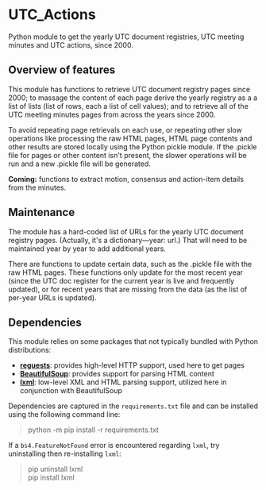 # UTC_Actions

Python module to get the yearly UTC document registries, UTC meeting minutes and UTC actions, since 2000.

## Overview of features

This module has functions to retrieve UTC document registry pages since 2000; to massage the content of each page derive the yearly registry as a a list of lists (list of rows, each a list of cell values); and to retrieve all of the UTC meeting minutes pages from across the years since 2000.

To avoid repeating page retrievals on each use, or repeating other slow operations like processing the raw HTML pages, HTML page contents and other results are stored locally using the Python pickle module. If the .pickle file for pages or other content isn't present, the slower operations will be run and a new .pickle file will be generated.

**Coming:** functions to extract motion, consensus and action-item details from the minutes.

## Maintenance

The module has a hard-coded list of URLs for the yearly UTC document registry pages. (Actually, it's a dictionary—year: url.) That will need to be maintained year by year to add additional years.

There are functions to update certain data, such as the .pickle file with the raw HTML pages. These functions only update for the most recent year (since the UTC doc register for the current year is live and frequently updated), or for recent years that are missing from the data (as the list of per-year URLs is updated).

## Dependencies

This module relies on some packages that not typically bundled with Python distributions:

* [**reguests**](https://requests.readthedocs.io/en/master/): provides high-level HTTP support, used here to get pages
* [**BeautifulSoup**](https://www.crummy.com/software/BeautifulSoup/): provides support for parsing HTML content
* [**lxml**](https://lxml.de/): low-level XML and HTML parsing support, utilized here in conjunction with BeautifulSoup

Dependencies are captured in the `requirements.txt` file and can be installed using the following command line:

> python -m pip install -r requirements.txt

If a `bs4.FeatureNotFound` error is encountered regarding `lxml`, try uninstalling then re-installing `lxml`:

> pip uninstall lxml   
> pip install lxml
